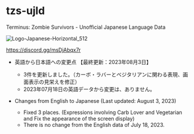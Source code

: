 # tzs-ujld
Terminus: Zombie Survivors - Unofficial Japanese Language Data

![Logo-Japanese-Horizontal_512](https://github.com/ststkuc-work/tzs-ujld/assets/136874759/94cc03c6-7e15-4fd3-8378-c5b2c0ef4d0b)

https://discord.gg/msDjAbqx7r

 - 英語から日本語への変更点 【最終更新：2023年08月3日】
   - 3件を更新しました。（カーボ・ラバーとベジタリアンに関わる表現、画面表示の見栄えを修正）
   - 2023年07月18日の英語データから変更は、ありません。

 - Changes from English to Japanese (Last updated: August 3, 2023)
   - Fixed 3 places. (Expressions involving Carb Lover and Vegetarian and Fix the appearance of the screen display)
   - There is no change from the English data of July 18, 2023.
